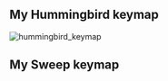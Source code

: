 
## My Hummingbird keymap
![hummingbird_keymap](https://github.com/safstromo/zmk/assets/56272436/c748e135-9f2a-46a0-a737-2d3907401a75)

## My Sweep keymap
